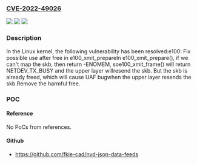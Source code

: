 ### [CVE-2022-49026](https://cve.mitre.org/cgi-bin/cvename.cgi?name=CVE-2022-49026)
![](https://img.shields.io/static/v1?label=Product&message=Linux&color=blue)
![](https://img.shields.io/static/v1?label=Version&message=5e5d49422dfb%3C%20b775f37d9439%20&color=brighgreen)
![](https://img.shields.io/static/v1?label=Vulnerability&message=n%2Fa&color=brighgreen)

### Description

In the Linux kernel, the following vulnerability has been resolved:e100: Fix possible use after free in e100_xmit_prepareIn e100_xmit_prepare(), if we can't map the skb, then return -ENOMEM, soe100_xmit_frame() will return NETDEV_TX_BUSY and the upper layer willresend the skb. But the skb is already freed, which will cause UAF bugwhen the upper layer resends the skb.Remove the harmful free.

### POC

#### Reference
No PoCs from references.

#### Github
- https://github.com/fkie-cad/nvd-json-data-feeds

